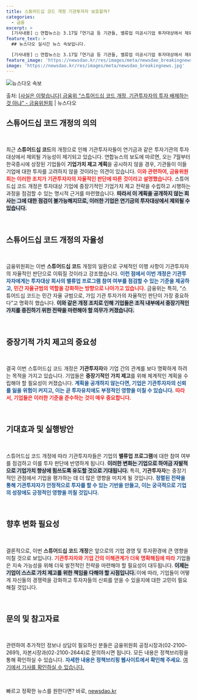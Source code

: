 ```yaml
---
title: 스튜어드십 코드 개정 기관투자자 보호할까?
categories:
  - 금융
excerpt: >
  [기사내용] □ 연합뉴스는 3.17일「연기금 등 기관들, 밸류업 미공시기업 투자대상에서 제외할 듯」제하의 기…
feature_text: >
  ## 뉴스다오 실시간 뉴스 속보입니다.

  [기사내용] □ 연합뉴스는 3.17일「연기금 등 기관들, 밸류업 미공시기업 투자대상에서 제외할 듯」제하의 기…
feature_image: 'https://newsdao.kr/res/images/meta/newsdao_breakingnews.jpg'
image: 'https://newsdao.kr/res/images/meta/newsdao_breakingnews.jpg'
---
```


![뉴스다오 속보](https://newsdao.kr/res/images/meta/newsdao_breakingnews.jpg)

<p>출처: <a href="https://newsdao.kr/3364" rel="dofollow">[사실은 이렇습니다] 금융위 “스튜어드십 코드 개정, 기관투자자의 투자 배제하는 것 아냐” - 금융위원회</a> | 뉴스다오</p>

<h2 data-ke-size="size26">스튜어드십 코드 개정의 의의</h2>

<p data-ke-size="size16">&nbsp;</p>

최근 <b>스튜어드십 코드</b>의 개정으로 인해 기관투자자들이 연기금과 같은 투자기관의 투자대상에서 제외될 가능성이 제기되고 있습니다. 연합뉴스의 보도에 따르면, 오는 7월부터 한국증시에 상장된 기업들이 <b>기업가치 제고 계획</b>을 공시하지 않을 경우, 기관들이 이들 기업에 대한 투자를 고려하지 않을 것이라는 의견이 있습니다. <b><span style="color: #ee2323;">이와 관련하여, 금융위원회는 이러한 조치가 기관투자자의 자율적인 판단에 따른 것이라고 설명했습니다.</span></b> 스튜어드십 코드 개정은 투자대상 기업에 중장기적인 기업가치 제고 전략을 수립하고 시행하는 과정을 점검할 수 있는 명시적 근거를 마련했습니다. <b><span style="background-color: #21538527;">따라서 이 계획을 공개하지 않는 회사는 그에 대한 점검이 불가능해지므로, 이러한 기업은 연기금의 투자대상에서 제외될 수 있습니다.</span></b> 

<p data-ke-size="size16">&nbsp;</p>

<h2 data-ke-size="size26">스튜어드십 코드 개정의 자율성</h2>

<p data-ke-size="size16">&nbsp;</p>

금융위원회는 이번 <b>스튜어드십 코드</b> 개정의 일환으로 구체적인 이행 사항이 기관투자자의 자율적인 판단으로 이뤄질 것이라고 강조했습니다. <b><span style="color: #1a5490;">이런 점에서 이번 개정은 기관투자자에게는 투자대상 회사의 밸류업 프로그램 참여 여부를 점검할 수 있는 기준을 제공하고</span></b>, <b><span style="color: #ee2323;">민간 자율규범의 역할을 강화하는 방향으로 나아가고 있습니다.</span></b> 금융위는 특히, “스튜어드십 코드는 민간 자율 규범으로, 가입 기관 투자가의 자율적인 판단이 가장 중요하다”고 명확히 했습니다. <b><span style="background-color: #21538527;">이와 같은 개정 조치로 인해 기업들은 조직 내부에서 중장기적인 가치를 증진하기 위한 전략을 마련해야 할 의무가 커졌습니다.</span></b> 

<p data-ke-size="size16">&nbsp;</p>

<h2 data-ke-size="size26">중장기적 가치 제고의 중요성</h2>

<p data-ke-size="size16">&nbsp;</p>

결국 이번 스튜어드십 코드 개정은 <b>기관투자자</b>와 기업 간의 관계를 보다 명확하게 하려는 목적을 가지고 있습니다. 기업들은 <b>중장기적인 가치 제고</b>를 위해 체계적인 계획을 수립해야 할 필요성이 커졌습니다. <b><span style="color: #1a5490;">계획을 공개하지 않는다면, 기업은 기관투자자의 신뢰를 잃을 위험이 커지고, 이는 곧 투자유치에도 부정적인 영향을 미칠 수 있습니다.</span></b> <b><span style="color: #ee2323;">따라서, 기업들은 이러한 기준을 준수하는 것이 매우 중요합니다.</span></b> 

<p data-ke-size="size16">&nbsp;</p>

<h2 data-ke-size="size26">기대효과 및 실행방안</h2>

<p data-ke-size="size16">&nbsp;</p>

스튜어드십 코드 개정에 따라 기관투자자들은 기업의 <b>밸류업 프로그램</b>에 대한 참여 여부를 점검하고 이를 투자 판단에 반영하게 됩니다. <b><span style="background-color: #21538527;">이러한 변화는 기업으로 하여금 자발적으로 기업가치 향상에 힘쓰도록 유도할 것으로 기대됩니다.</span></b> 특히, <b>기관투자자</b>는 중장기적인 관점에서 기업을 평가하는 데 더 많은 영향을 미치게 될 것입니다. <b><span style="color: #1a5490;">정렬된 전략을 통해 기관투자자가 안정적으로 투자를 할 수 있는 기반을 만들고, 이는 궁극적으로 기업의 성장에도 긍정적인 영향을 끼칠 것입니다.</span></b> 

<p data-ke-size="size16">&nbsp;</p>

<h2 data-ke-size="size26">향후 변화 필요성</h2>

<p data-ke-size="size16">&nbsp;</p>

결론적으로, 이번 <b>스튜어드십 코드 개정</b>은 앞으로의 기업 경영 및 투자환경에 큰 영향을 미칠 것으로 보입니다. <b><span style="color: #ee2323;">기관투자자와 기업 간의 이해관계가 더욱 명확해짐에 따라</span></b> 기업들은 지속 가능성을 위해 더욱 발전적인 전략을 마련해야 할 필요성이 대두됩니다. <b><span style="background-color: #21538527;">이제는 기업이 스스로 가치 제고를 위한 책임을 다해야 할 시점입니다. </span></b>  이에 따라, 기업들이 어떻게 자신들의 경쟁력을 강화하고 투자자들의 신뢰를 얻을 수 있을지에 대한 고민이 필요해질 것입니다.

<p data-ke-size="size16">&nbsp;</p>

<h2 data-ke-size="size26">문의 및 참고자료</h2>

<p data-ke-size="size16">&nbsp;</p>

관련하여 추가적인 정보나 상담이 필요하신 분들은 금융위원회 공정시장과(02-2100-2691), 자본시장과(02-2100-2644)로 문의하시면 됩니다. 모든 내용은 정책브리핑을 통해 확인하실 수 있습니다. <b><span style="color: #1a5490;">자세한 내용은 정책브리핑 웹사이트에서 확인해 주세요.</span></b>  <a href="https://newsdao.kr/3364">여기에서 기사를 확인하실 수 있습니다.</a>

<p data-ke-size="size16">&nbsp;</p> 

빠르고 정확한 뉴스를 원한다면? 바로, <a href="https://newsdao.kr" rel="dofollow">newsdao.kr</a>


